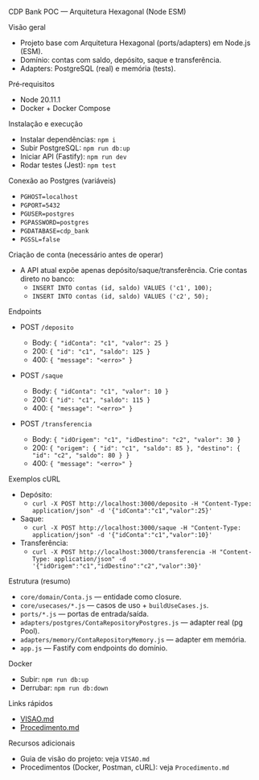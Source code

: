 CDP Bank POC — Arquitetura Hexagonal (Node ESM)

Visão geral
- Projeto base com Arquitetura Hexagonal (ports/adapters) em Node.js (ESM).
- Domínio: contas com saldo, depósito, saque e transferência.
- Adapters: PostgreSQL (real) e memória (tests).

Pré‑requisitos
- Node 20.11.1
- Docker + Docker Compose

Instalação e execução
- Instalar dependências: `npm i`
- Subir PostgreSQL: `npm run db:up`
- Iniciar API (Fastify): `npm run dev`
- Rodar testes (Jest): `npm test`

Conexão ao Postgres (variáveis)
- `PGHOST=localhost`
- `PGPORT=5432`
- `PGUSER=postgres`
- `PGPASSWORD=postgres`
- `PGDATABASE=cdp_bank`
- `PGSSL=false`

Criação de conta (necessário antes de operar)
- A API atual expõe apenas depósito/saque/transferência. Crie contas direto no banco:
  - `INSERT INTO contas (id, saldo) VALUES ('c1', 100);`
  - `INSERT INTO contas (id, saldo) VALUES ('c2', 50);`

Endpoints
- POST `/deposito`
  - Body: `{ "idConta": "c1", "valor": 25 }`
  - 200: `{ "id": "c1", "saldo": 125 }`
  - 400: `{ "message": "<erro>" }`

- POST `/saque`
  - Body: `{ "idConta": "c1", "valor": 10 }`
  - 200: `{ "id": "c1", "saldo": 115 }`
  - 400: `{ "message": "<erro>" }`

- POST `/transferencia`
  - Body: `{ "idOrigem": "c1", "idDestino": "c2", "valor": 30 }`
  - 200: `{ "origem": { "id": "c1", "saldo": 85 }, "destino": { "id": "c2", "saldo": 80 } }`
  - 400: `{ "message": "<erro>" }`

Exemplos cURL
- Depósito:
  - `curl -X POST http://localhost:3000/deposito -H "Content-Type: application/json" -d '{"idConta":"c1","valor":25}'`
- Saque:
  - `curl -X POST http://localhost:3000/saque -H "Content-Type: application/json" -d '{"idConta":"c1","valor":10}'`
- Transferência:
  - `curl -X POST http://localhost:3000/transferencia -H "Content-Type: application/json" -d '{"idOrigem":"c1","idDestino":"c2","valor":30}'`

Estrutura (resumo)
- `core/domain/Conta.js` — entidade como closure.
- `core/usecases/*.js` — casos de uso + `buildUseCases.js`.
- `ports/*.js` — portas de entrada/saída.
- `adapters/postgres/ContaRepositoryPostgres.js` — adapter real (pg Pool).
- `adapters/memory/ContaRepositoryMemory.js` — adapter em memória.
- `app.js` — Fastify com endpoints do domínio.

Docker
- Subir: `npm run db:up`
- Derrubar: `npm run db:down`

Links rápidos
- [VISAO.md](VISAO.md)
- [Procedimento.md](Procedimento.md)

Recursos adicionais
- Guia de visão do projeto: veja `VISAO.md`
- Procedimentos (Docker, Postman, cURL): veja `Procedimento.md`
